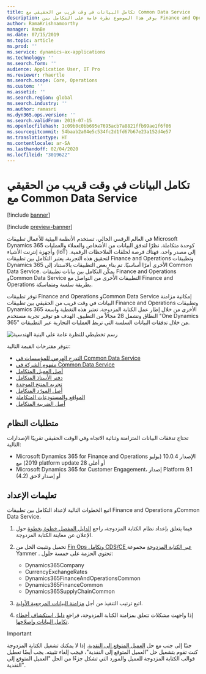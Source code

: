 ```yaml
---
title: تكامل البيانات في وقت قريب من الحقيقي مع Common Data Service
description: يوفر هذا الموضوع نظرة عامة على التكامل بين Finance and Operations وCommon Data Service.
author: RamaKrishnamoorthy
manager: AnnBe
ms.date: 07/15/2019
ms.topic: article
ms.prod: ''
ms.service: dynamics-ax-applications
ms.technology: ''
ms.search.form: ''
audience: Application User, IT Pro
ms.reviewer: rhaertle
ms.search.scope: Core, Operations
ms.custom: ''
ms.assetid: ''
ms.search.region: global
ms.search.industry: ''
ms.author: ramasri
ms.dyn365.ops.version: ''
ms.search.validFrom: 2019-07-15
ms.openlocfilehash: 1c09b0c0bb695e7695acb7a8821ffb99ae1f6f06
ms.sourcegitcommit: 54baab2a04e5c534fc2d1fd67b67e23a152d4e57
ms.translationtype: HT
ms.contentlocale: ar-SA
ms.lasthandoff: 02/04/2020
ms.locfileid: "3019622"
---
```

# <a name="near-real-time-data-integration-with-common-data-service"></a>تكامل البيانات في وقت قريب من الحقيقي مع Common Data Service

[!include [banner](../../includes/banner.md)]

[!include [preview-banner](../../includes/preview-banner.md)]

في العالم الرقمي الحالي، تستخدم الأنظمة البيئية للأعمال تطبيقات Microsoft Dynamics 365 كوحدة متكاملة. نظرًا لتدفق البيانات من الأشخاص والعملاء والعمليات وأجهزة إنترنت الأشياء (IoT) إلى مصدر واحد، فهناك فرصة لحلقات الملاحظات الرقمية. لتحقيق هذه التجربة، يعتبر التكامل بين تطبيقات Finance and Operations وتطبيقات Dynamics 365 الأخرى أمرًا أساسيًا. تم بناء بعض التطبيقات بالاستناد إلى Common Data Service. يمكِّن التكامل بين بيانات تطبيقات Finance and Operations وCommon Data Service التطبيقات الأخرى من التواصل مع Finance and Operations  بطريقة سلسة ومتماسكة.

توفر تطبيقات Finance and Operations وCommon Data Service إمكانية مزامنة البيانات في وقت قريب من الحقيقي بين تطبيقات Finance and Operations وتطبيقات Dynamics 365 الأخرى من خلال إطار عمل الكتابة المزدوجة. تعتبر هذه التغطية واسعة النطاق وتشمل 28 مجالاً من التطبيق. الهدف هو توفير تجربة مستخدم "One Dynamics 365" من خلال تدفقات البيانات السلسة التي تربط العمليات التجارية عبر التطبيقات.

![رسم تخطيطي للنظرة عامة على البنية الهندسية](media/dual-write-overview.jpg)

تتوفر مقترحات القيمة التالية:

+ [التدرج الهرمي للمؤسسات في Common Data Service](organization-mapping.md)
+ [مفهوم الشركة في Common Data Service](company-data.md)
+ [أصل العميل المتكامل](customer-mapping.md)
+ [دفتر الأستاذ المتكامل](ledger-mapping.md)
+ [تجربه المنتج الموحدة](product-mapping.md)
+ [أصل المورّد المتكامل](vendor-mapping.md)
+ [المواقع والمستودعات المتكاملة](sites-warehouses-mapping.md)
+ [أصل الضريبة المتكامل](tax-mapping.md)

## <a name="system-requirements"></a>متطلبات النظام

تحتاج تدفقات البيانات المتزامنة وثنائية الاتجاه وفي الوقت الحقيقي تقريبًا الإصدارات التالية:

+ Microsoft Dynamics 365 for Finance and Operations الإصدار 10.0.4 (يوليو 2019) مع platform update 28 أو أعلى
+ Microsoft Dynamics 365 for Customer Engagement، إصدار Platform 9.1 (4.2) أو إصدار لاحق

## <a name="setup-instructions"></a>تعليمات الإعداد

اتبع الخطوات التالية لإعداد التكامل بين تطبيقات Finance and Operations وCommon Data Service.
    
1. فيما يتعلق بإعداد نظام الكتابة المزدوجة، راجع [الدليل المفصل خطوة بخطوة](https://aka.ms/dualwrite-docs) حول الإعلان عن معاينة الكتابة المزدوجة.
2. تحميل وتثبيت الحل من [Fin Ops وتكامل CDS/CE عبر الكتابة المزدوجة](https://www.yammer.com/dynamicsaxfeedbackprograms/#/threads/inGroup?type=in_group&feedId=66052096) مجموعة Yammer . تحتوي الحزمة على خمسة حلول:

    + Dynamics365Company
    + CurrencyExchangeRates
    + Dynamics365FinanceAndOperationsCommon
    + Dynamics365FinanceCommon
    + Dynamics365SupplyChainCommon

3. اتبع ترتيب التنفيذ من أجل [مزامنة البيانات المرجعية الأولية](initial-sync.md).
4. إذا واجهت مشكلات تتعلق بمزامنة الكتابة المزدوجة، فراجع [دليل استكشاف أخطاء تكامل البيانات وإصلاحها](dual-write-troubleshooting.md).

> [!IMPORTANT]
> لا يمكنك تشغيل الكتابة المزدوجة‏‎ جنبًا إلى جنب مع حل [العميل المتوقع إلى النقدية‬](../../../../supply-chain/sales-marketing/prospect-to-cash.md). إذا كنت تقوم بتشغيل حل "العميل المتوقع إلى النقدية‬"، فيجب إلغاء تثبيته. يجب أيضًا تعطيل قوالب الكتابة المزدوجة للعميل والمورد التي تشكل جزءًا من الحل "العميل المتوقع إلى النقدية‬".
